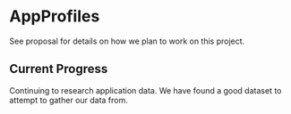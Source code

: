 # AppProfiles

See proposal for details on how we plan to work on this project.

## Current Progress
Continuing to research application data. We have found a good dataset to attempt to gather our data from.

